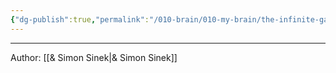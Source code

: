 ```yaml
---
{"dg-publish":true,"permalink":"/010-brain/010-my-brain/the-infinite-game/","created":"2022-07-13T23:11:16.000-04:00","updated":"2025-04-08T22:48:19.683-04:00"}
---
```


---

Author: [[& Simon Sinek\|& Simon Sinek]]
